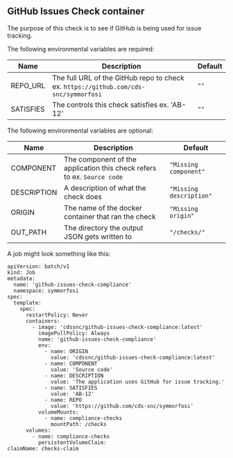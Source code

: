 ## GitHub Issues Check container

The purpose of this check is to see if GitHub is being used for issue tracking.

The following environmental variables are required:

| Name      | Description                                                                          | Default |
| --------- | ------------------------------------------------------------------------------------ | ------- |
| REPO_URL  | The full URL of the GitHub repo to check ex. `https://github.com/cds-snc/symmorfosi` | `""`    |
| SATISFIES | The controls this check satisfies ex. 'AB-12'                                        | `""`    |

The following environmental variables are optional:

| Name        | Description                                                             | Default                 |
| ----------- | ----------------------------------------------------------------------- | ----------------------- |
| COMPONENT   | The component of the application this check refers to ex. `Source code` | `"Missing component"`   |
| DESCRIPTION | A description of what the check does                                    | `"Missing description"` |
| ORIGIN      | The name of the docker container that ran the check                     | `"Missing origin"`      |
| OUT_PATH    | The directory the output JSON gets written to                           | `"/checks/"`            |

A job might look something like this:

```
apiVersion: batch/v1
kind: Job
metadata:
  name: 'github-issues-check-compliance'
  namespace: symmorfosi
spec:
  template:
    spec:
      restartPolicy: Never
      containers:
        - image: 'cdssnc/github-issues-check-compliance:latest'
          imagePullPolicy: Always
          name: 'github-issues-check-compliance'
          env:
            - name: ORIGIN
              value: 'cdssnc/github-issues-check-compliance:latest'
            - name: COMPONENT
              value: 'Source code'
            - name: DESCRIPTION
              value: 'The application uses GitHub for issue tracking.'
            - name: SATISFIES
              value: 'AB-12'
            - name: REPO
              value: 'https://github.com/cds-snc/symmorfosi'
          volumeMounts:
            - name: compliance-checks
              mountPath: /checks
      volumes:
        - name: compliance-checks
          persistentVolumeClaim:
claimName: checks-claim
```
